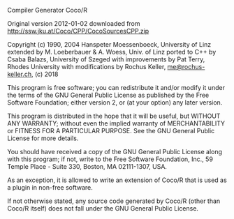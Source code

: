 Compiler Generator Coco/R

Original version 2012-01-02 downloaded from http://ssw.jku.at/Coco/CPP/CocoSourcesCPP.zip

Copyright (c) 1990, 2004 Hanspeter Moessenboeck, University of Linz
extended by M. Loeberbauer & A. Woess, Univ. of Linz
ported to C++ by Csaba Balazs, University of Szeged
with improvements by Pat Terry, Rhodes University
with modifications by Rochus Keller, me@rochus-keller.ch, (c) 2018

This program is free software; you can redistribute it and/or modify it 
under the terms of the GNU General Public License as published by the 
Free Software Foundation; either version 2, or (at your option) any 
later version.

This program is distributed in the hope that it will be useful, but 
WITHOUT ANY WARRANTY; without even the implied warranty of MERCHANTABILITY 
or FITNESS FOR A PARTICULAR PURPOSE.  See the GNU General Public License 
for more details.

You should have received a copy of the GNU General Public License along 
with this program; if not, write to the Free Software Foundation, Inc., 
59 Temple Place - Suite 330, Boston, MA 02111-1307, USA.

As an exception, it is allowed to write an extension of Coco/R that is
used as a plugin in non-free software.

If not otherwise stated, any source code generated by Coco/R (other than 
Coco/R itself) does not fall under the GNU General Public License.
